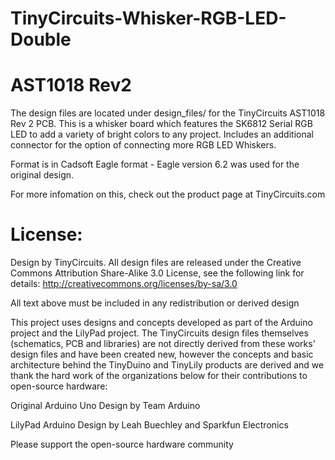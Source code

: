 # TinyCircuits-Whisker-RGB-LED-Double
# AST1018 Rev2

The design files are located under design_files/ for the TinyCircuits AST1018 Rev 2 PCB. This is a whisker board which features the SK6812 Serial RGB LED  to add a variety of bright colors to any project. Includes an additional connector for the option of connecting more RGB LED Whiskers.

Format is in Cadsoft Eagle format - Eagle version 6.2 was used for the original design.

For more infomation on this, check out the product page at TinyCircuits.com



# License:

Design by TinyCircuits.
All design files are released under the Creative Commons Attribution Share-Alike 3.0 License, see the following link for details: http://creativecommons.org/licenses/by-sa/3.0

All text above must be included in any redistribution or derived design

This project uses designs and concepts developed as part of the Arduino project and the LilyPad project.  The TinyCircuits design files themselves (schematics, PCB and libraries) are not directly derived from these works' design files and have been created new, however the concepts and basic architecture behind the TinyDuino and TinyLily products are derived and we thank the hard work of the organizations below for their contributions to open-source hardware:
  
Original Arduino Uno Design by Team Arduino

LilyPad Arduino Design by Leah Buechley and Sparkfun Electronics

Please support the open-source hardware community 
